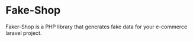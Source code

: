 # Fake-Shop
Faker-Shop is a PHP library that generates fake data for your e-commerce laravel project.
